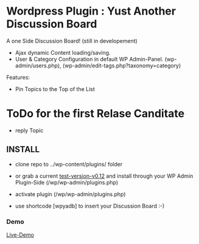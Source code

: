 # Wordpress Plugin : Yust Another Discussion Board


A one Side  Discussion Board! (still in developement)


- Ajax dynamic Content loading/saving.
- User & Category Configuration in default WP Admin-Panel. (wp-admin/users.php), (wp-admin/edit-tags.php?taxonomy=category)

Features:

- Pin Topics to the Top of the List



# ToDo for the first Relase Canditate
- reply Topic


## INSTALL

- clone repo to ../wp-content/plugins/ folder
- or grab a current [test-version-v0.12] and install through your WP Admin Plugin-Side (/wp/wp-admin/plugins.php)
- activate plugin (/wp/wp-admin/plugins.php)


- use shortcode [wpyadb] to insert your Discussion Board  :-)

### Demo

[Live-Demo]

[Live-Demo]:http://dbk3r.spdns.de/wp/index.php/forum/
[test-version-v0.12]:http://dbk3r.spdns.de/dl/wp-yadb.zip
